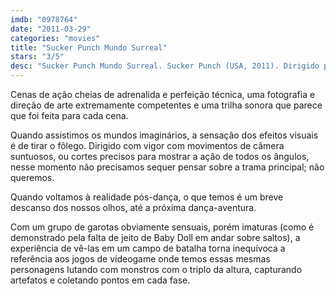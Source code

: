 ```yaml
---
imdb: "0978764"
date: "2011-03-29"
categories: "movies"
title: "Sucker Punch Mundo Surreal"
stars: "3/5"
desc: "Sucker Punch Mundo Surreal. Sucker Punch (USA, 2011). Dirigido por Zack Snyder. Escrito por Zack Snyder, Steve Shibuya, Zack Snyder. Com Emily Browning, Abbie Cornish, Jena Malone, Vanessa Hudgens, Jamie Chung, Carla Gugino, Oscar Isaac, Jon Hamm, Scott Glenn."
---
```

Cenas de ação cheias de adrenalida e perfeição técnica, uma fotografia e direção de arte extremamente competentes e uma trilha sonora que parece que foi feita para cada cena.

Quando assistimos os mundos imaginários, a sensação dos efeitos visuais é de tirar o fôlego. Dirigido com vigor com movimentos de câmera suntuosos, ou cortes precisos para mostrar a ação de todos os ângulos, nesse momento não precisamos sequer pensar sobre a trama principal; não queremos.

Quando voltamos à realidade pós-dança, o que temos é um breve descanso dos nossos olhos, até a próxima dança-aventura.

Com um grupo de garotas obviamente sensuais, porém imaturas (como é demonstrado pela falta de jeito de Baby Doll em andar sobre saltos), a experiência de vê-las em um campo de batalha torna inequívoca a referência aos jogos de vídeogame onde temos essas mesmas personagens lutando com monstros com o triplo da altura, capturando artefatos e coletando pontos em cada fase.

